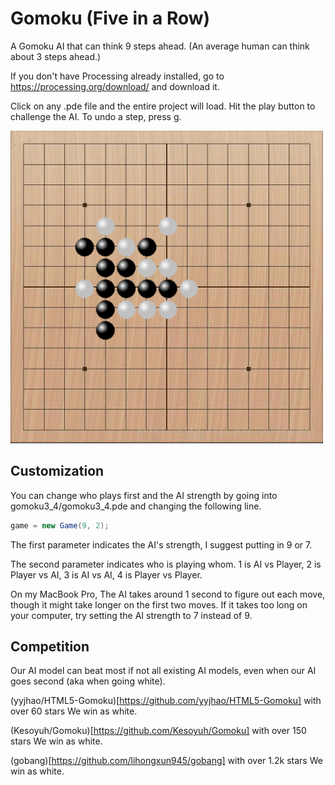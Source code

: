 # Gomoku (Five in a Row)
A Gomoku AI that can think 9 steps ahead. (An average human can think about 3 steps ahead.)

If you don't have Processing already installed, go to https://processing.org/download/ and download it.

Click on any .pde file and the entire project will load. Hit the play button to challenge the AI. To undo a step, press g.

<img src="https://github.com/RolandGao/Gomoku/blob/master/example.png" width="500"/>


## Customization
You can change who plays first and the AI strength by going into gomoku3_4/gomoku3_4.pde and changing the following line.
```java
game = new Game(9, 2);
```
The first parameter indicates the AI's strength, I suggest putting in 9 or 7. 

The second parameter indicates who is playing whom. 1 is AI vs Player, 2 is Player vs AI, 3 is AI vs AI, 4 is Player vs Player.

On my MacBook Pro, The AI takes around 1 second to figure out each move, though it might take longer on the first two moves. If it takes too long on your computer, try setting the AI strength to 7 instead of 9. 

## Competition
Our AI model can beat most if not all existing AI models, even when our AI goes second (aka when going white).

(yyjhao/HTML5-Gomoku)[https://github.com/yyjhao/HTML5-Gomoku] with over 60 stars
We win as white.

(Kesoyuh/Gomoku)[https://github.com/Kesoyuh/Gomoku] with over 150 stars
We win as white.

(gobang)[https://github.com/lihongxun945/gobang] with over 1.2k stars
We win as white.
